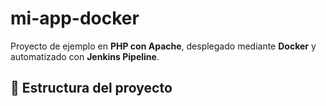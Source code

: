 # mi-app-docker

Proyecto de ejemplo en **PHP con Apache**, desplegado mediante **Docker** y automatizado con **Jenkins Pipeline**.

## 🧩 Estructura del proyecto

